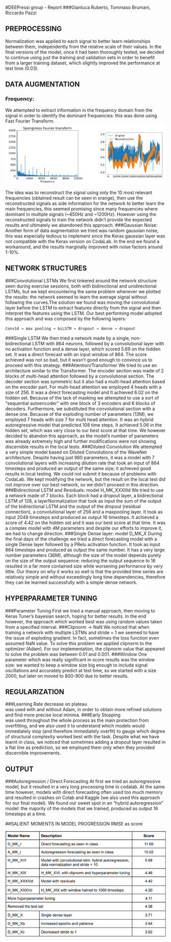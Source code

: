 #DEEPressi group - Report
###Gianluca Ruberto, Tommaso Brumani, Riccardo Pazzi

##                                   PREPROCESSING
Normalization was applied to each signal to better learn relationships between them, independently from
the relative scale of their values.
In the final versions of the model, once it had been thoroughly tested, we decided to continue using just
the training and validation sets in order to benefit from a larger training dataset, which slightly improved
the performance at test time (0.03).

##                                DATA AUGMENTATION
###                                    Frequency:
We  attempted to extract information in the frequency domain from the signal in order to identify the
dominant frequencies: this was done using Fast Fourier Transform.
![](Deliverables\data_aug.png)



The idea was to reconstruct the signal using only the 10 most relevant frequencies (obtained result can
be seen in orange), then use the reconstructed signals as side information for the network to better learn
the main frequencies, this seemed promising since many frequencies where dominant in multiple signals
(~650Hz and ~1200Hz).
However  using the reconstructed signals to train the network didn’t provide the expected results and
ultimately we abandoned this approach.
###Gaussian Noise:
Another form of data augmentation we tried was random gaussian noise, this was especially tedious to
implement since the Keras gaussian layer was not compatible with the Keras version on CodaLab. In the
end we found a workaround, and the results marginally improved with noise factors around 1-10%.

   ##                           NETWORK STRUCTURES
###Convolutional LSTMs
We first tinkered around the network structure seen during exercise sessions, both with bidirectional and
unidirectional LSTMs, but we kept encountering the same problem whenever we plotted the results: the
network seemed  to learn the average signal without following the curves.The solution we found was
moving the convolutional layer before the LSTM to extract features directly from the signal and then
interpret the features using the LSTM.
Our best performing model adopted this approach and was composed by the following layers:

    Conv1d → max pooling → biLSTM → dropout → dense → dropout
###Single LSTM
We  then tried a network made  by a single, non-bidirectional LSTM with 864 neurons, followed by a
convolutional layer with no activation function and a dense layer, which scored 5.69 on the hidden set. It
was a direct forecast with an input window of 864. The score achieved was not so bad, but it wasn’t good
enough to convince us to proceed with this strategy.
###Attention/Transformer
We tried to use an architecture similar to the Transformer. The encoder section was made of 2 blocks of
multi-head attention followed by a convolutional section. The decoder section was symmetric but it also
had a multi-head attention based on the encoder part. For multi-head attention we employed 4 heads with
a size of 256. It was a direct forecasting model and It achieved 6.02 on the hidden set.
Because of the lack of masking we attempted to use a sort of “sequential autoencoder” with one block of
3 encoders and 6 blocks of decoders. Furthermore, we substituted the convolutional section with a dense
one. Because of the exploding number of parameters (13M), we employed 7 heads  with size 7 for multi
head attention. It was an hybrid autoregressive model that predicted 108 time steps. It achieved 5.06 in
the hidden set, which was very close to our best score at that time. We however decided to abandon this
approach, as the model’s number  of parameters was already extremely high and further modifications
were not showing discernible results in the local tests.
###Diluted Convolution
We attempted a very simple model based on Diluted Convolutions of the WaveNet architecture. Despite
having just 980 parameters, it was a model with 7 convolutional layers with increasing dilution rate that
took an input of 864 timesteps and produced an output of the same size; it achieved good results in local
testing. We could not submit it because of problems with CodaLab. We kept modifying the network, but
the result on the local test did not improve over our best network, so we didn’t proceed in this direction.
###Bidirectional LSTM and Residuals: model H_MK_XXXIIId
We tried to use a network made of 7 blocks. Each block had a dropout layer, a bidirectional LSTM of 128,
a layerNormalization that took as input the sum of the output of the bidirectional LSTM and the output of
the dropout (residual connection), a convolutional layer of 256 and a maxpooling layer. It took as input
2048 timesteps and produced as output 16 timesteps. It achieved a score of 4.42 on the hidden set and it
was our best score at that time. It was a complex model with 4M parameters and despite our efforts to
improve it, we had to change direction.
###Single Dense layer: model D_MK_X
During the final days of the challenge we tried a direct forecasting model with a single Dense layer
followed by a PRelu activation function. It took as input 864 timesteps and produced as output the same
number. It has a very large number parameters (36M), although the size of the model depends purely on
the size of the output sequence: reducing the output sequence to 16 resulted in a far more contained size
while worsening performance by very little. Our theory on why it works so well is that the provided time
series are relatively simple and without exceedingly long time dependencies, therefore they can be
learned successfully with a simple dense network.

##              HYPERPARAMETER TUNING
###Parameter Tuning
First we tried a manual approach, then moving  to Keras Tuner’s bayesian search, hoping for better
results. In the end however, the approach which worked best was using random  values taken from a
specified interval.
###Clipnorm -> NaN
We noticed that when training a network with multiple LSTMs and stride = 1 we seemed to have the issue
of exploding gradient. In fact, sometimes the loss function even assumed NaN  value. To solve this
problem we applied clipnorm to the optimizer (Adam). For our implementation, the clipnorm value that
appeared to solve the problem was between 0.01 and 0.001.
###Window
One parameter  which was  really significant in score results was the window size: we wanted to keep a
window size big enough to include signal oscillations and accurately predict at test time, so we started
with a size 2000, but later on moved to 800-900 due to better results.

## REGULARIZATION
###Learning  Rate  decrease   on  plateau  
was  used  with and without Adam,  in order to obtain more
refined solutions and find more precise local minima.
###Early Stopping   
was used throughout the whole process as the main protection from overfitting, and we
also used it to understand which models would immediately stop (and therefore immediately overfit) to
gauge which degree of structural complexity worked best with the task.
Despite what we have learnt in class, we noticed that sometimes adding a dropout layer resulted in a
flat line as prediction, so we employed them only when they provided discernible improvements.

##                                OUTPUT
###Autoregression / Direct Forecasting
At first we tried an autoregressive model, but it resulted in a very long processing time in codalab.
At the same time however, models with direct forecasting often used too much memory and resulted in
crashes on Colab and Kaggle (we also used this approach for our final model). We found our sweet spot
in an “hybrid autoregression” model: the majority of the models that we trained, produced as output 16
timesteps at a time.

##SALIENT MOMENTS IN MODEL PROGRESSION
    RMSE as score

![](Deliverables\final_table.png)

                                          

